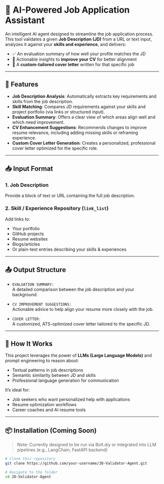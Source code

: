 # 🤖 AI-Powered Job Application Assistant

An intelligent AI agent designed to streamline the job application process. This tool validates a given **Job Description (JD)** from a URL or text input, analyzes it against your **skills and experience**, and delivers:

- ✅ An evaluation summary of how well your profile matches the JD  
- 🎯 Actionable insights to **improve your CV** for better alignment  
- 📝 A **custom-tailored cover letter** written for that specific job  

---

## 🚀 Features

- **Job Description Analysis**: Automatically extracts key requirements and skills from the job description.
- **Skill Matching**: Compares JD requirements against your skills and project portfolio (via links or structured input).
- **Evaluation Summary**: Offers a clear view of which areas align well and which need improvement.
- **CV Enhancement Suggestions**: Recommends changes to improve resume relevance, including adding missing skills or reframing experience.
- **Custom Cover Letter Generation**: Creates a personalized, professional cover letter optimized for the specific role.

---

## 📥 Input Format

### 1. Job Description

Provide a block of text or URL containing the full job description.

### 2. Skill / Experience Repository (`link_list`)

Add links to:
- Your portfolio
- GitHub projects
- Resume websites
- Blogs/articles
- Or plain-text entries describing your skills & experiences

---

## 📤 Output Structure

- `EVALUATION SUMMARY:`  
  A detailed comparison between the job description and your background.

- `CV IMPROVEMENT SUGGESTIONS:`  
  Actionable advice to help align your resume more closely with the job.

- `COVER LETTER:`  
  A customized, ATS-optimized cover letter tailored to the specific JD.

---

## 🧠 How It Works

This project leverages the power of **LLMs (Large Language Models)** and prompt engineering to reason about:
- Textual patterns in job descriptions
- Semantic similarity between JD and skills
- Professional language generation for communication

It’s ideal for:
- Job seekers who want personalized help with applications
- Resume optimization workflows
- Career coaches and AI resume tools

---

## 📦 Installation (Coming Soon)

> Note: Currently designed to be run via Bolt.diy or integrated into LLM pipelines (e.g., LangChain, FastAPI backend)

```bash
# Clone this repository
git clone https://github.com/your-username/JD-Validator-Agent.git

# Navigate to the folder
cd JD-Validator-Agent
